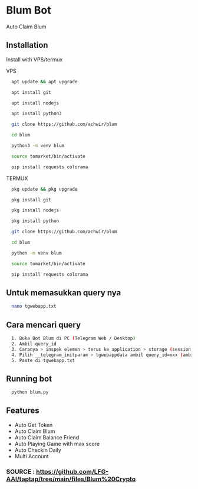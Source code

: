 
# Blum Bot
Auto Claim Blum

## Installation

Install with VPS/termux

VPS

```bash
  apt update && apt upgrade
```

```bash
  apt install git
```

```bash
  apt install nodejs
```

```bash
  apt install python3
```

```bash
  git clone https://github.com/achwir/blum
```

```bash
  cd blum
```

```bash
  python3 -m venv blum
```

```bash
  source tomarket/bin/activate
```

```bash
  pip install requests colorama
```

TERMUX

```bash
  pkg update && pkg upgrade
```

```bash
  pkg install git
```

```bash
  pkg install nodejs
```

```bash
  pkg install python
```

```bash
  git clone https://github.com/achwir/blum
```

```bash
  cd blum
```

```bash
  python -m venv blum
```

```bash
  source tomarket/bin/activate
```

```bash
  pip install requests colorama
```

## Untuk memasukkan query nya
```bash
  nano tgwebapp.txt
```

## Cara mencari query
```bash
  1. Buka Bot Blum di PC (Telegram Web / Desktop)
  2. Ambil query_id 
  3. Caranya > inspek elemen > terus ke application > storage (session storage) > pilih telegram.blum.codes
  4. Pilih __telegram_initparam > tgwebappdata ambil query_id=xxx (ambil semua) kecuali tgwebappnya
  5. Paste di tgwebapp.txt
```

## Running bot
```bash
  python blum.py
```

## Features

- Auto Get Token
- Auto Claim Blum
- Auto Claim Balance Friend
- Auto Playing Game with max score
- Auto Checkin Daily
- Multi Account

### SOURCE : https://github.com/LFG-AAI/taptap/tree/main/files/Blum%20Crypto
